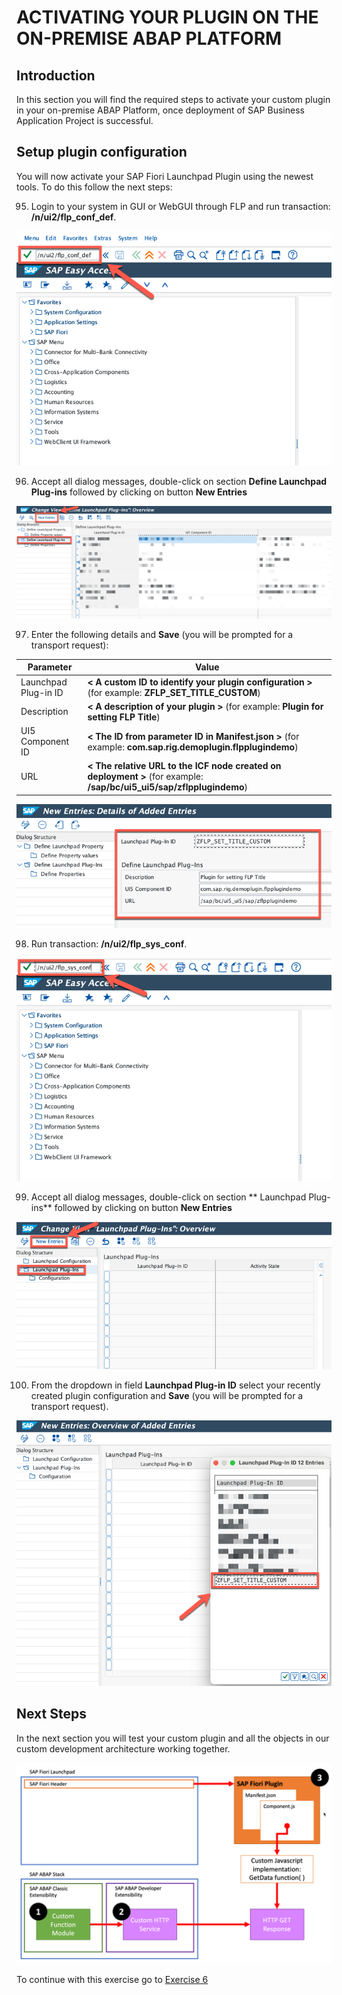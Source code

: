 # ACTIVATING YOUR PLUGIN ON THE ON-PREMISE ABAP PLATFORM

## Introduction
In this section you will find the required steps to activate your custom plugin in your on-premise ABAP Platform, once deployment of SAP Business Application Project is successful.

## Setup plugin configuration
You will now activate your SAP Fiori Launchpad Plugin using the newest tools. To do this follow the next steps:

95. Login to your system in GUI or WebGUI through FLP and run transaction: **/n/ui2/flp_conf_def**.

  ![Step95](images/step95.png)

96. Accept all dialog messages, double-click on section **Define Launchpad Plug-ins** followed by clicking on button **New Entries**

  ![Step96](images/step96.png)

97. Enter the following details and **Save** (you will be prompted for a transport request):

| Parameter            | Value                                                                                                                |
|----------------------|----------------------------------------------------------------------------------------------------------------------|
| Launchpad Plug-in ID | **< A custom ID to identify your plugin configuration >** (for example: **ZFLP_SET_TITLE_CUSTOM**)                  |
| Description          | **< A description of your plugin >** (for example: **Plugin for setting FLP Title**)                                 |
| UI5 Component ID     | **< The ID from parameter ID in Manifest.json >** (for example: **com.sap.rig.demoplugin.flpplugindemo**)            |
| URL                  | **< The relative URL to the ICF node created on deployment >** (for example: **/sap/bc/ui5_ui5/sap/zflpplugindemo**) |

  ![Step97](images/step97.png)

98. Run transaction: **/n/ui2/flp_sys_conf**.

  ![Step98](images/step98.png)

99. Accept all dialog messages, double-click on section ** Launchpad Plug-ins** followed by clicking on button **New Entries**

  ![Step99](images/step99.png)

100. From the dropdown in field **Launchpad Plug-in ID** select your recently created plugin configuration and **Save** (you will be prompted for a transport request).

  ![Step100](images/step100.png)

## Next Steps
In the next section you will test your custom plugin and all the objects in our custom development architecture working together.

  ![Development ARchitecture](images/dev_arch.png)

To continue with this exercise go to [Exercise 6](../ex_6)
